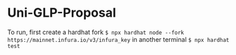 # Uni-GLP-Proposal
To run, first create a hardhat fork
`$ npx hardhat node --fork https://mainnet.infura.io/v3/infura_key`
in another terminal
`$ npx hardhat test`
